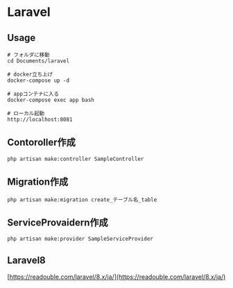 # Laravel

## Usage
```terminal
# フォルダに移動
cd Documents/laravel 

# docker立ち上げ
docker-compose up -d

# appコンテナに入る
docker-compose exec app bash

# ローカル起動
http://localhost:8081
```

## Contoroller作成
```
php artisan make:controller SampleController
```
## Migration作成
```
php artisan make:migration create_テーブル名_table
```
## ServiceProvaidern作成
```
php artisan make:provider SampleServiceProvider
```

## Laravel8
[https://readouble.com/laravel/8.x/ja/](https://readouble.com/laravel/8.x/ja/)
